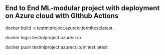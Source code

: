 ## End to End ML-modular project with deployment on Azure cloud with Github Actions


docker build -t testmlproject.azurecr.io/mltest:latest .

docker login testmlproject.azurecr.io

docker push testmlproject.azurecr.io/mltest:latest